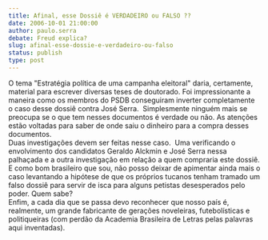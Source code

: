 ```yaml
---
title: Afinal, esse Dossiê é VERDADEIRO ou FALSO ??
date: 2006-10-01 21:00:00
author: paulo.serra
debate: Freud explica?
slug: afinal-esse-dossie-e-verdadeiro-ou-falso
status: publish 
type: post
---
```


O tema "Estratégia política de uma campanha eleitoral" daria, certamente, material para escrever diversas teses de doutorado. Foi impressionante a maneira como os membros do PSDB conseguiram inverter completamente o caso desse dossiê contra José Serra.  Simplesmente ninguém mais se preocupa se o que tem nesses documentos é verdade ou não. As atenções estão voltadas para saber de onde saiu o dinheiro para a compra desses documentos.  
Duas investigações devem ser feitas nesse caso.  Uma verificando o envolvimento dos candidatos Geraldo Alckmin e José Serra nessa palhaçada e a outra investigação em relação a quem compraria este dossiê.   
E como bom brasileiro que sou, não posso deixar de apimentar ainda mais o caso levantando a hipótese de que os próprios tucanos tenham tramado um falso dossiê para servir de isca para alguns petistas desesperados pelo poder. Quem sabe?  
Enfim, a cada dia que se passa devo reconhecer que nosso país é, realmente, um grande fabricante de gerações noveleiras, futebolísticas e politiqueiras (com perdão da Academia Brasileira de Letras pelas palavras aqui inventadas).  
  
  

